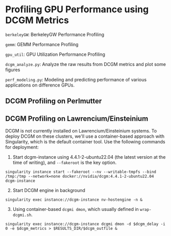 # Profiling GPU Performance using DCGM Metrics 

`berkeleyGW`: BerkeleyGW Performance Profiling

`gemm`: GEMM Performance Profiling 

`gpu_util`: GPU Utilization Performance Profiling

`dcgm_analyze.py`: Analyze the raw results from DCGM metrics and plot some figures

`perf_modeling.py`: Modeling and predicting performance of various applications on difference GPUs.


## DCGM Profiling on Perlmutter

## DCGM Profiling on Lawrencium/Einsteinium

DCGM is not currently installed on Lawrencium/Einsteinium systems. To deploy DCGM on these clusters, we'll use a container-based approach with Singularity, which is the default container tool. Use the following commands for deployment:

1. Start dcgm-instance using 4.4.1-2-ubuntu22.04 (the latest version at the time of writing), and `--fakeroot` is the key option.

```
singularity instance start --fakeroot --nv --writable-tmpfs --bind /tmp:/tmp --network=none docker://nvidia/dcgm:4.4.1-2-ubuntu22.04 dcgm-instance
```

2. Start DCGM engine in background

```
singularity exec instance://dcgm-instance nv-hostengine -n &
```

3. Using container-based `dcgmi dmon`, which usually defined in `wrap-dcgmi.sh`.

```
singularity exec instance://dcgm-instance dcgmi dmon -d $dcgm_delay -i 0 -e $dcgm_metrics > $RESULTS_DIR/$dcgm_outfile &
```